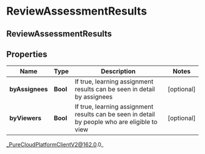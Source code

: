 # ReviewAssessmentResults

## ReviewAssessmentResults

## Properties

|Name | Type | Description | Notes|
|------------ | ------------- | ------------- | -------------|
| **byAssignees** | **Bool** | If true, learning assignment results can be seen in detail by assignees | [optional] |
| **byViewers** | **Bool** | If true, learning assignment results can be seen in detail by people who are eligible to view | [optional] |



_PureCloudPlatformClientV2@162.0.0_
